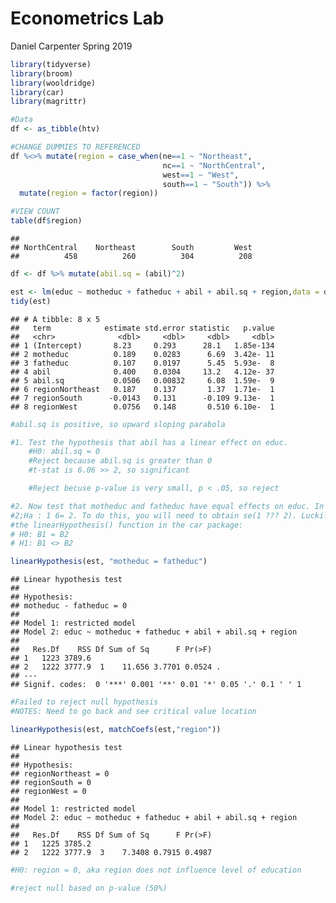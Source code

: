 Econometrics Lab
================
Daniel Carpenter
Spring 2019

``` r
library(tidyverse)
library(broom)
library(wooldridge)
library(car)
library(magrittr)

#Data
df <- as_tibble(htv)

#CHANGE DUMMIES TO REFERENCED
df %<>% mutate(region = case_when(ne==1 ~ "Northeast",
                                  nc==1 ~ "NorthCentral",
                                  west==1 ~ "West",
                                  south==1 ~ "South")) %>%
  mutate(region = factor(region))

#VIEW COUNT
table(df$region)
```

    ## 
    ## NorthCentral    Northeast        South         West 
    ##          458          260          304          208

``` r
df <- df %>% mutate(abil.sq = (abil)^2)

est <- lm(educ ~ motheduc + fatheduc + abil + abil.sq + region,data = df)
tidy(est)
```

    ## # A tibble: 8 x 5
    ##   term            estimate std.error statistic   p.value
    ##   <chr>              <dbl>     <dbl>     <dbl>     <dbl>
    ## 1 (Intercept)       8.23     0.293      28.1   1.85e-134
    ## 2 motheduc          0.189    0.0283      6.69  3.42e- 11
    ## 3 fatheduc          0.107    0.0197      5.45  5.93e-  8
    ## 4 abil              0.400    0.0304     13.2   4.12e- 37
    ## 5 abil.sq           0.0506   0.00832     6.08  1.59e-  9
    ## 6 regionNortheast   0.187    0.137       1.37  1.71e-  1
    ## 7 regionSouth      -0.0143   0.131      -0.109 9.13e-  1
    ## 8 regionWest        0.0756   0.148       0.510 6.10e-  1

``` r
#abil.sq is positive, so upward sloping parabola

#1. Test the hypothesis that abil has a linear effect on educ.
    #H0: abil.sq = 0
    #Reject because abil.sq is greater than 0
    #t-stat is 6.06 >> 2, so significant

    #Reject becuse p-value is very small, p < .05, so reject

#2. Now test that motheduc and fatheduc have equal effects on educ. In other words, test H0 : 1 =
#2;Ha : 1 6= 2. To do this, you will need to obtain se(1 ??? 2). Luckily, R will do this for you with
#the linearHypothesis() function in the car package:
# H0: B1 = B2
# H1: B1 <> B2

linearHypothesis(est, "motheduc = fatheduc")
```

    ## Linear hypothesis test
    ## 
    ## Hypothesis:
    ## motheduc - fatheduc = 0
    ## 
    ## Model 1: restricted model
    ## Model 2: educ ~ motheduc + fatheduc + abil + abil.sq + region
    ## 
    ##   Res.Df    RSS Df Sum of Sq      F Pr(>F)  
    ## 1   1223 3789.6                             
    ## 2   1222 3777.9  1    11.656 3.7701 0.0524 .
    ## ---
    ## Signif. codes:  0 '***' 0.001 '**' 0.01 '*' 0.05 '.' 0.1 ' ' 1

``` r
#Failed to reject null hypothesis 
#NOTES: Need to go back and see critical value location

linearHypothesis(est, matchCoefs(est,"region"))
```

    ## Linear hypothesis test
    ## 
    ## Hypothesis:
    ## regionNortheast = 0
    ## regionSouth = 0
    ## regionWest = 0
    ## 
    ## Model 1: restricted model
    ## Model 2: educ ~ motheduc + fatheduc + abil + abil.sq + region
    ## 
    ##   Res.Df    RSS Df Sum of Sq      F Pr(>F)
    ## 1   1225 3785.2                           
    ## 2   1222 3777.9  3    7.3408 0.7915 0.4987

``` r
#H0: region = 0, aka region does not influence level of education

#reject null based on p-value (50%)
```
